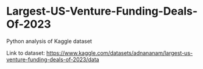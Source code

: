 # Largest-US-Venture-Funding-Deals-Of-2023
Python analysis of Kaggle dataset

Link to dataset: https://www.kaggle.com/datasets/adnananam/largest-us-venture-funding-deals-of-2023/data
